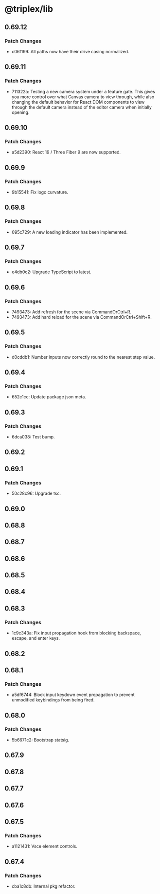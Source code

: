 # @triplex/lib

## 0.69.12

### Patch Changes

- c06f199: All paths now have their drive casing normalized.

## 0.69.11

### Patch Changes

- 711322a: Testing a new camera system under a feature gate. This gives you more control over what Canvas camera to view through, while also changing the default behavior for React DOM components to view through the default camera instead of the editor camera when initially opening.

## 0.69.10

### Patch Changes

- a5d2390: React 19 / Three Fiber 9 are now supported.

## 0.69.9

### Patch Changes

- 9b15541: Fix logo curvature.

## 0.69.8

### Patch Changes

- 095c729: A new loading indicator has been implemented.

## 0.69.7

### Patch Changes

- e4db0c2: Upgrade TypeScript to latest.

## 0.69.6

### Patch Changes

- 7493473: Add refresh for the scene via CommandOrCtrl+R.
- 7493473: Add hard reload for the scene via CommandOrCtrl+Shift+R.

## 0.69.5

### Patch Changes

- d0cddb1: Number inputs now correctly round to the nearest step value.

## 0.69.4

### Patch Changes

- 652c1cc: Update package json meta.

## 0.69.3

### Patch Changes

- 6dca038: Test bump.

## 0.69.2

## 0.69.1

### Patch Changes

- 50c28c96: Upgrade tsc.

## 0.69.0

## 0.68.8

## 0.68.7

## 0.68.6

## 0.68.5

## 0.68.4

## 0.68.3

### Patch Changes

- 1c9c343a: Fix input propagation hook from blocking backspace, escape, and enter keys.

## 0.68.2

## 0.68.1

### Patch Changes

- a5df6744: Block input keydown event propagation to prevent unmodified keybindings from being fired.

## 0.68.0

### Patch Changes

- 5b6671c2: Bootstrap statsig.

## 0.67.9

## 0.67.8

## 0.67.7

## 0.67.6

## 0.67.5

### Patch Changes

- a1121431: Vsce element controls.

## 0.67.4

### Patch Changes

- cba1c8db: Internal pkg refactor.
